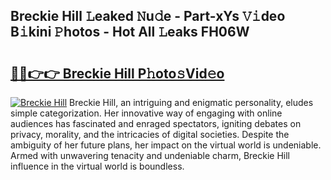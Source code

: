 ## Breckie Hill 𝙻eaked 𝙽u𝚍e - Part-xYs 𝚅𝚒deo B𝚒kini 𝙿hotos - Hot All 𝙻eaks FH06W

# <h2><a href="http://ld1hnhp.urlbe.top/?page=Breckie+Hill">🔗🔗👉👉 Breckie Hill P𝚑oto𝚜Vid𝚎o</a></h2>

[![Breckie Hill](https://i.imgur.com/eBuTRDB.gif)](http://ld1hnhp.urlbe.top/?page=Breckie+Hill)
Breckie Hill, an intriguing and enigmatic personality, eludes simple categorization. Her innovative way of engaging with online audiences has fascinated and enraged spectators, igniting debates on privacy, morality, and the intricacies of digital societies. Despite the ambiguity of her future plans, her impact on the virtual world is undeniable. Armed with unwavering tenacity and undeniable charm, Breckie Hill influence in the virtual world is boundless.
